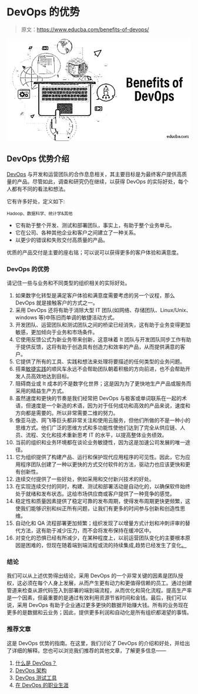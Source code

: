 # DevOps 的优势

> 原文：<https://www.educba.com/benefits-of-devops/>

![Benefits-of-DevOps](img/8060e658f0c12b7b8cd5b7cf1d403d71.png)



## DevOps 优势介绍

[DevOps](https://www.educba.com/what-is-devops/) 与开发和运营团队的合作息息相关，其主要目标是为最终客户提供高质量的产品。尽管如此，调查和研究仍在继续，以获得 DevOps 的实际好处，每个人都有不同的看法和想法。

它有许多好处，定义如下:

<small>Hadoop、数据科学、统计学&其他</small>

*   它有助于整个开发、测试和部署团队，事实上，有助于整个业务单元。
*   它在公司、各种其他企业和客户之间建立了一种关系。
*   以更少的错误和失败交付高质量的产品。

优质的产品交付是主要的座右铭；可以说可以获得更多的客户体验和满意度。

### DevOps 的优势

请记住一些与业务和不同类型的组织相关的实际好处。

1.  如果数字化转型是满足客户体验和满意度需要考虑的另一个议程，那么 DevOps 就是接触客户的方式之一。
2.  采用 DevOps 还将有助于消除大型 IT 团队(如网络、存储团队、Linux/Unix、windows 等)中陈旧而单调的敏捷活动方式。
3.  开发团队、运营团队和测试团队之间的桥梁已经消失，这有助于业务变得更加敏感，更加倾向于业务和市场条件。
4.  它使用反馈公式为新业务带来创新，这意味着 It 团队与开发团队同步工作有助于提供反馈，这将有助于创造具有创造力和效率的产品，从而提供满意的客户。
5.  它提供了所有的工具、实践和想法来处理将要描述的任何类型的业务问题。
6.  搭乘[敏捷实践](https://www.educba.com/agile-practices/)的顺风车永远不会帮助团队朝着积极的方向前进，也不会帮助开发人员高效地达到目标。
7.  阻碍商业或 It 成本的不是数字化世界；这是因为为了更快地生产产品或服务而采用的精益生产方式。
8.  虽然速度和更快的节奏是我们经常把 DevOps 与极客或单词联系在一起的术语，但速度是一个新造的术语，因为对于任何成功和高效的产品来说，速度和方向都是需要的。所以非常需要二维的努力。
9.  像亚马逊、网飞等巨头都非常关注和使用云服务，但他们所做的不是一种小的思维方式。他们广泛的思维方式和多功能性使他们达到了完全从供应链、人员、流程、文化和技术重新思考 IT 的水平，以提高整体业务绩效。
10.  当前的组织和业务环境都在谈论业务敏捷性，因为这是加速公司发展的唯一途径。
11.  它为组织提供了构建产品、运行和保护现代应用程序的可见性。因此，它为应用程序团队创建了一种以更快的方式交付软件的方法，驱动力也应该更快和更有创新性。
12.  连续交付提供了一些好处，例如采用和交付新兴技术的好处。
13.  在实现连续交付的同时，构建、测试和部署活动是自动化的，以确保软件始终处于就绪和发布状态。这给市场供应商或客户提供了一种竞争的感觉。
14.  稳定性和质量因素提供了稳定可靠的发布周期，使得发布周期更快更频繁，这使我们能够识别和纠正所有问题，让我们有更多的时间参与创新和创造性思维。
15.  自动化和 QA 流程部署更加频繁；组织发现了以增量方式计划和冲刺评审的替代方法，这有助于减少压力，而不会将发布保持在缓冲区中。
16.  对变化的恐惧已经有所减少，在某种程度上，以前运营团队变化的主要根本原因是困难的，但现在随着端到端流程或流的持续集成,趋势已经发生了变化[。](https://www.educba.com/what-is-continuous-integration/)

### 结论

我们可以从上述优势得出结论，采用 DevOps 的一个非常关键的因素是团队授权，这必须在每个人身上发展，从而产生更有动力和更值得信赖的员工。通过创建管道来检查从源代码签入到部署的端到端流程，从而优化和简化流程。提高生产率是一个因素，但最重要的是通过有效利用资源节省时间和金钱。最后，我们可以说，采用 DevOps 有助于企业通过更多更快的数据开始赚大钱。所有的业务现在更多的是数据和云业务；因此，提供更多利润和自动化是所有组织都渴望的事情。

### 推荐文章

这是 DevOps 优势的指南。在这里，我们讨论了 DevOps 的介绍和好处，并给出了详细的解释。您也可以浏览我们推荐的其他文章，了解更多信息——

1.  [什么是 DevOps？](https://www.educba.com/what-is-devops/)
2.  [DevOps 架构](https://www.educba.com/devops-architecture/)
3.  [DevOps 测试工具](https://www.educba.com/devops-testing-tools/)
4.  [在 DevOps 的职业生涯](https://www.educba.com/career-in-devops/)





